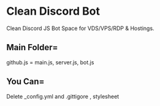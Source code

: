 # Clean Discord Bot
Clean Discord JS Bot Space for VDS/VPS/RDP &amp; Hostings.

## Main Folder=
github.js = main.js, server.js, bot.js

## You Can=
Delete _config.yml and .gittigore , stylesheet
